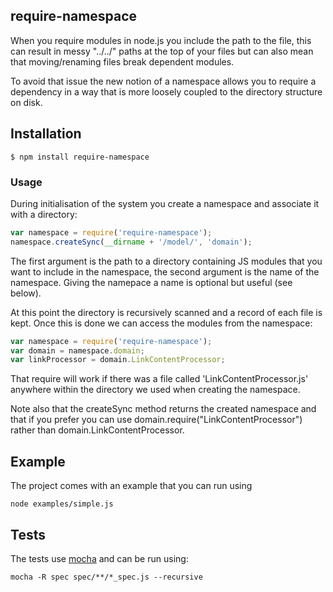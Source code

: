 ## require-namespace
When you require modules in node.js you include the path to the file, this can result in messy "../../" paths at the top of your files but can also mean that moving/renaming files break dependent modules. 

To avoid that issue the new notion of a namespace allows you to require a dependency in a way that is more loosely coupled to the directory structure on disk.

## Installation
    $ npm install require-namespace

### Usage
During initialisation of the system you create a namespace and associate it with a directory:
```js
var namespace = require('require-namespace');
namespace.createSync(__dirname + '/model/', 'domain');
```
The first argument is the path to a directory containing JS modules that you want to include in the namespace, the second argument is the name of the namespace. Giving the namepace a name is optional but useful (see below).

At this point the directory is recursively scanned and a record of each file is kept. Once this is done we can access the modules from the namespace:
```js
var namespace = require('require-namespace');
var domain = namespace.domain;
var linkProcessor = domain.LinkContentProcessor;
```
That require will work if there was a file called 'LinkContentProcessor.js' anywhere within the directory we used when creating the namespace. 

Note also that the createSync method returns the created namespace and that if you prefer you can use domain.require("LinkContentProcessor") rather than domain.LinkContentProcessor.

## Example
The project comes with an example that you can run using

    node examples/simple.js

## Tests
The tests use [mocha](hhttp://mochajs.org/) and can be run using:

    mocha -R spec spec/**/*_spec.js --recursive